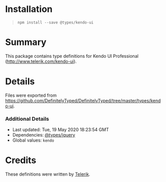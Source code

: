 # Installation
> `npm install --save @types/kendo-ui`

# Summary
This package contains type definitions for Kendo UI Professional (http://www.telerik.com/kendo-ui).

# Details
Files were exported from https://github.com/DefinitelyTyped/DefinitelyTyped/tree/master/types/kendo-ui.

### Additional Details
 * Last updated: Tue, 19 May 2020 18:23:54 GMT
 * Dependencies: [@types/jquery](https://npmjs.com/package/@types/jquery)
 * Global values: `kendo`

# Credits
These definitions were written by [Telerik](https://github.com/telerik).
